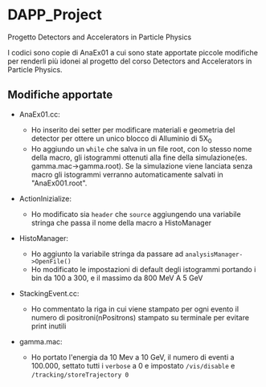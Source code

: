 # DAPP_Project
Progetto Detectors and Accelerators in Particle Physics

I codici sono copie di AnaEx01 a cui sono state apportate piccole modifiche per renderli più idonei al progetto del corso Detectors and Accelerators in Particle Physics.

## Modifiche apportate

- AnaEx01.cc:
  * Ho inserito dei setter per modificare materiali e geometria del detector per ottere un unico blocco di Alluminio di 5X<sub>0</sub>
  * Ho aggiundo un `while` che salva in un file root, con lo stesso nome della macro, gli istogrammi ottenuti alla fine della simulazione(es. gamma.mac->gamma.root). Se la simulazione viene lanciata senza macro gli istogrammi verranno automaticamente salvati in "AnaEx001.root".
  
- ActionInizialize:
  * Ho modificato sia `header` che `source` aggiungendo una variabile stringa che passa il nome della macro a HistoManager

- HistoManager:
  * Ho aggiunto la variabile stringa da passare ad `analysisManager->OpenFile()`
  * Ho modificato le impostazioni di default degli istogrammi portando i bin da 100 a 300, e il massimo da 800 MeV A 5 GeV

- StackingEvent.cc:
  * Ho commentato la riga in cui viene stampato per ogni evento il numero di positroni(nPositrons) stampato su terminale per evitare print inutili
 
- gamma.mac:
  * Ho portato l'energia da 10 Mev a 10 GeV, il numero di eventi a 100.000, settato tutti i `verbose` a 0 e impostato `/vis/disable` e `/tracking/storeTrajectory 0`
